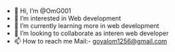- 👋 Hi, I’m @OmG001
- 👀 I’m interested in Web development
- 🌱 I’m currently learning more in web development
- 💞️ I’m looking to collaborate as interen web developer
- 📫 How to reach me Mail:- goyalom1256@gmail.com

<!---
OmG001/OmG001 is a ✨ special ✨ repository because its `README.md` (this file) appears on your GitHub profile.
You can click the Preview link to take a look at your changes.
--->
